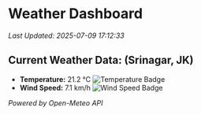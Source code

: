 
# Weather Dashboard

_Last Updated: 2025-07-09 17:12:33_

## Current Weather Data: (Srinagar, JK)
- **Temperature:** 21.2 °C ![Temperature Badge](https://img.shields.io/badge/Temperature-Medium%20Temp-green)
- **Wind Speed:** 7.1 km/h ![Wind Speed Badge](https://img.shields.io/badge/Wind%20Speed-Light%20Wind-blue)

*Powered by Open-Meteo API*
